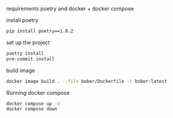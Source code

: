 requirements
poetry and docker + docker compose

install poetry
```bash
pip install poetry==1.8.2
```

set up the project
```bash
poetry install
pre-commit install
```

build image
```bash
docker image build . --file bober/Dockerfile -t bober:latest
```

Running docker compose
```bash
docker compose up -d
docker compose down
```
